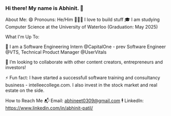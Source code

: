 ### Hi there! My name is Abhinit. 👋

About Me:
😄 Pronouns: He/Him
👩🏽‍💻 I love to build stuff 
🎓 I am studying Computer Science at the University of Waterloo (Graduation: May 2025)

What I'm Up To:

🌱 I am a Software Engineering Intern @CapitalOne - prev Software Engineer @VTS, Technical Product Manager @UserVitals

👯 I’m looking to collaborate with other content creators, entrepreneurs and investors!

⚡ Fun fact: I have started a successfull software training and consultancy business - intelleecollege.com. I also invest in the stock market and real estate on the side.

How to Reach Me
📬 Email: abhineet0309@gmail.com
🕴 LinkedIn: https://www.linkedin.com/in/abhinit-patil/
